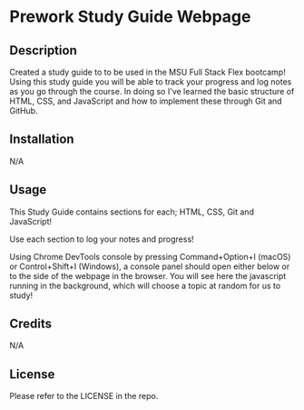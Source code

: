 # Prework Study Guide Webpage

## Description

Created a study guide to to be used in the MSU Full Stack Flex bootcamp!
Using this study guide you will be able to track your progress and log notes as you go through the course.
In doing so I've learned the basic structure of HTML, CSS, and JavaScript and how to implement these through Git and GitHub.

## Installation

N/A

## Usage

This Study Guide contains sections for each; HTML, CSS, Git and JavaScript!

Use each section to log your notes and progress!

Using Chrome DevTools console by pressing Command+Option+I (macOS) or Control+Shift+I (Windows), a console panel should open either below or to the side of the webpage in the browser. You will see here the javascript running in the background, which will choose a topic at random for us to study!

## Credits

N/A

## License

Please refer to the LICENSE in the repo.
